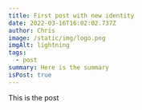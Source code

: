 ```yaml
---
title: First post with new identity
date: 2022-03-16T16:02:02.737Z
author: Chris
image: /static/img/logo.png
imgAlt: lightning
tags:
  - post
summary: Here is the summary
isPost: true
---
```

This is the post